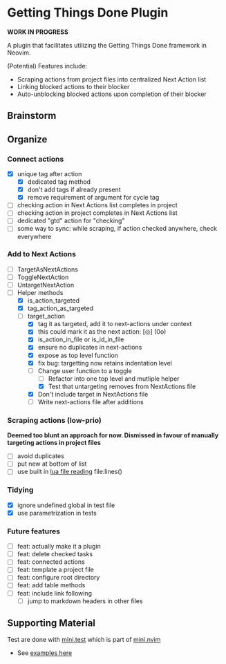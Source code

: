 # Getting Things Done Plugin

**WORK IN PROGRESS**

A plugin that facilitates utilizing the Getting Things Done framework in Neovim.

(Potential) Features include:

* Scraping actions from project files into centralized Next Action list
* Linking blocked actions to their blocker
* Auto-unblocking blocked actions upon completion of their blocker

## Brainstorm

## Organize

### Connect actions

- [x] unique tag after action
  - [x] dedicated tag method
  - [x] don't add tags if already present
  - [x] remove requirement of argument for cycle tag
- [ ] checking action in Next Actions list completes in project [](asdf)
- [ ] checking action in project completes in Next Actions list
- [ ] dedicated "gtd" action for "checking"
- [ ] some way to sync: while scraping, if action checked anywhere, check everywhere

### Add to Next Actions

- [ ] TargetAsNextActions
- [ ] ToggleNextAction
- [ ] UntargetNextAction
- [ ] Helper methods
  - [x] is_action_targeted
  - [x] tag_action_as_targeted
  - [ ] target_action
    - [x] tag it as targeted, add it to next-actions under context
    - [x] this could mark it as the next action: [◎] (<c-k>0o)
    - [x] is_action_in_file or is_id_in_file
    - [x] ensure no duplicates in next-actions
    - [x] expose as top level function
    - [x] fix bug: targetting now retains indentation level
    - [ ] Change user function to a toggle
      - [ ] Refactor into one top level and mutliple helper
      - [x] Test that untargeting removes from NextActions file
    - [x] Don't include target in NextActions file
    - [ ] Write next-actions file after additions

### Scraping actions (low-prio)

**Deemed too blunt an approach for now. Dismissed in favour of
manually targeting actions in project files**

- [ ] avoid duplicates
- [ ] put new at bottom of list
- [ ] use built in [lua file reading](/home/crundallt/opt/neovim/build/share/nvim/runtime/doc/luaref.txt) file:lines()

### Tidying

- [x] ignore undefined global in test file
- [x] use parametrization in tests

### Future features

- [ ] feat: actually make it a plugin
- [ ] feat: delete checked tasks
- [ ] feat: connected actions
- [ ] feat: template a project file
- [ ] feat: configure root directory
- [ ] feat: add table methods
- [ ] feat: include link following
  - [ ] jump to markdown headers in other files

## Supporting Material

Test are done with [mini.test](https://github.com/echasnovski/mini.test) which is part of
[mini.nvim](https://github.com/echasnovski/mini.nvim/blob/main/README.md)
- See [examples here](https://github.com/echasnovski/mini.nvim/blob/main/TESTING.md#test-parametrization)
